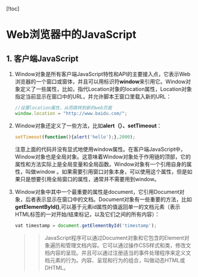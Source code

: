 [!toc]

# Web浏览器中的JavaScript

## 1. 客户端JavaScript

1. Window对象是所有客户端JavaScript特性和API的主要接入点，它表示Web浏览器的一个窗口或窗体，并且可以用标识符**window**来引用它。Window对象定义了一些属性，比如，指代Location对象的location属性，Location对象指定当前显示在窗口中的URL，并允许脚本王窗口里载入新的URL：
    ```javascript
    //设置location属性，从而跳转到新的web页面
    window.location = "http://www.baidu.com/";
    ```

2. Window对象还定义了一些方法，比如**alert（）、setTimeout**：
    ```javascript
    setTimeout(function(){alert('hello');},2000);
    ```
    注意上面的代码并没有显式地使用window属性。在客户端JavaScript中，Window对象也是全局对象。这意味着Window对象处于作用链的顶部，它的属性和方法实际上是全局变量和全局函数。Window对象有一个引用自身的属性，叫做window
    。如果需要引用窗口对象本身，可以使用这个属性，但是如果只是想要引用全局窗口的属性，通常并不需要用到window。

3. Window对象中其中一个最重要的属性是document，它引用Document对象，后者表示显示在窗口中的文档。Document对象有一些重要的方法，比如**getElementById()**,可以基于元素id属性的值返回单一的文档元素（表示HTML标签的一对开始/结束标记，以及它们之间的所有内容）：
    ```javascript
    vat timestamp = document.getElementById('timestamp');
    ```

    >>JavaScript程序可以通过Document对象和它包含的Element对象遍历和管理文档内容。它可以通过操作CSS样式和类，修改文档内容的呈现。并且可以通过注册适当的事件处理程序来定义文档元素的行为。内容、呈现和行为的组合，叫做动态HTML或DHTML。